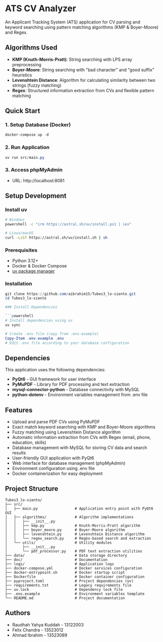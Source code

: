 # ATS CV Analyzer

An Applicant Tracking System (ATS) application for CV parsing and keyword searching using pattern matching algorithms (KMP & Boyer-Moore) and Regex.

## Algorithms Used

- **KMP (Knuth-Morris-Pratt)**: String searching with LPS array preprocessing
- **Boyer-Moore**: String searching with "bad character" and "good suffix" heuristics
- **Levenshtein Distance**: Algorithm for calculating similarity between two strings (fuzzy matching)
- **Regex**: Structured information extraction from CVs and flexible pattern matching

## Quick Start

### 1. Setup Database (Docker)

```powershell
docker-compose up -d
```

### 2. Run Application

```powershell
uv run src/main.py
```

### 3. Access phpMyAdmin

- URL: http://localhost:8081

## Setup Development

### Install uv

```bash
# Windows
powershell -c "irm https://astral.sh/uv/install.ps1 | iex"

# Linux/macOS
curl -LsSf https://astral.sh/uv/install.sh | sh
```

### Prerequisites

- Python 3.12+
- Docker & Docker Compose
- [uv package manager](https://astral.sh/uv)

### Installation

````powershell
git clone https://github.com/aibrahim15/Tubes3_lo-siento.git
cd Tubes3_lo-siento

### Install Dependencies

```powershell
# Install dependencies using uv
uv sync

# Create .env file (copy from .env.example)
Copy-Item .env.example .env
# Edit .env file according to your database configuration
````

## Dependencies

This application uses the following dependencies:

- **PyQt6** - GUI framework for user interface
- **PyMuPDF** - Library for PDF processing and text extraction
- **mysql-connector-python** - Database connectivity with MySQL
- **python-dotenv** - Environment variables management from .env file

## Features

- Upload and parse PDF CVs using PyMuPDF
- Exact match keyword searching with KMP and Boyer-Moore algorithms
- Fuzzy matching using Levenshtein Distance algorithm
- Automatic information extraction from CVs with Regex (email, phone, education, skills)
- Database management with MySQL for storing CV data and search results
- User-friendly GUI application with PyQt6
- Web interface for database management (phpMyAdmin)
- Environment configuration using .env file
- Docker containerization for easy deployment

## Project Structure

```
Tubes3_lo-siento/
├── src/
│   ├── main.py                 # Application entry point with PyQt6 GUI
│   ├── algorithms/             # Algorithm implementations
│   │   ├── __init__.py
│   │   ├── kmp.py              # Knuth-Morris-Pratt algorithm
│   │   ├── boyer_moore.py      # Boyer-Moore algorithm
│   │   ├── levenshtein.py      # Levenshtein Distance algorithm
│   │   └── regex_search.py     # Regex-based search and extraction
│   └── utils/                  # Utility modules
│       ├── __init__.py
│       └── pdf_processor.py    # PDF text extraction utilities
├── data/                       # Data storage directory
├── doc/                        # Documentation
├── logs/                       # Application logs
├── docker-compose.yml          # Docker services configuration
├── docker-entrypoint.sh        # Docker startup script
├── Dockerfile                  # Docker container configuration
├── pyproject.toml              # Project dependencies (uv)
├── requirements.txt            # Legacy requirements file
├── uv.lock                     # Dependency lock file
├── .env.example                # Environment variables template
└── README.md                   # Project documentation
```

## Authors

- Raudhah Yahya Kuddah - 13122003
- Felix Chandra - 13523012
- Ahmad Ibrahim - 13523089
